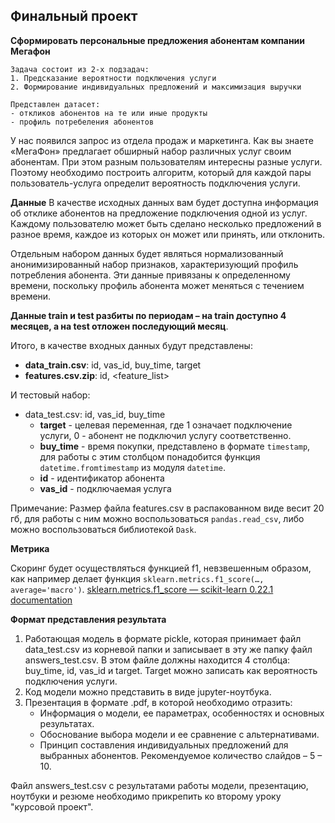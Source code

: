 ## Финальный проект
**Сформировать персональные предложения абонентам компании Мегафон**

```
Задача состоит из 2-х подзадач:
1. Предсказание вероятности подключения услуги
2. Формирование индивидуальных предложений и максимизация выручки

Представлен датасет:
- откликов абонентов на те или иные продукты
- профиль потребеления абонентов
```

У нас появился запрос из отдела продаж и маркетинга. Как вы знаете «МегаФон» предлагает обширный набор различных услуг своим абонентам. При этом разным пользователям интересны разные услуги. Поэтому необходимо построить алгоритм, который для каждой пары пользователь-услуга определит вероятность подключения услуги.

**Данные**
В качестве исходных данных вам будет доступна информация об отклике абонентов на предложение подключения одной из услуг. Каждому пользователю может быть сделано несколько предложений в разное время, каждое из которых он может или принять, или отклонить.

Отдельным набором данных будет являться нормализованный анонимизированный набор признаков, характеризующий профиль потребления абонента. Эти данные привязаны к определенному времени, поскольку профиль абонента может меняться с течением времени.

**Данные train и test разбиты по периодам – на train доступно 4 месяцев, а на test отложен последующий месяц**. 

Итого, в качестве входных данных будут представлены:
- **data_train.csv**: id, vas_id, buy_time, target
- **features.csv.zip**: id, <feature_list> 

И тестовый набор:
- data_test.csv: id, vas_id, buy_time
  - **target** - целевая переменная, где 1 означает подключение услуги, 0 - абонент не подключил услугу соответственно. 
  - **buy_time** - время покупки, представлено в формате `timestamp`, для работы с этим столбцом понадобится функция `datetime.fromtimestamp` из модуля `datetime`.
  - **id** - идентификатор абонента
  - **vas_id** - подключаемая услуга

Примечание: Размер файла features.csv в распакованном виде весит 20 гб, для работы с ним можно воспользоваться `pandas.read_csv`, либо можно воспользоваться библиотекой `Dask`.

**Метрика**

Скоринг будет осуществляться функцией f1, невзвешенным образом, как например делает функция `sklearn.metrics.f1_score(…, average='macro')`. 
[sklearn.metrics.f1_score — scikit-learn 0.22.1 documentation](https://scikit-learn.org/stable/modules/generated/sklearn.metrics.f1_score)

**Формат представления результата**

1. Работающая модель в формате pickle, которая принимает файл data_test.csv из корневой папки и записывает в эту же папку файл answers_test.csv. В этом файле должны находится 4 столбца: buy_time, id, vas_id и target. Target можно записать как вероятность подключения услуги.
2. Код модели можно представить в виде jupyter-ноутбука. 
3. Презентация в формате .pdf, в которой необходимо отразить:
    - Информация о модели, ее параметрах, особенностях и основных результатах.
    - Обоснование выбора модели и ее сравнение с альтернативами.
    - Принцип составления индивидуальных предложений для выбранных абонентов.
    Рекомендуемое количество слайдов – 5 – 10.

Файл answers_test.csv с результатами работы модели, презентацию, ноутбуки и резюме необходимо прикрепить ко второму уроку "курсовой проект".